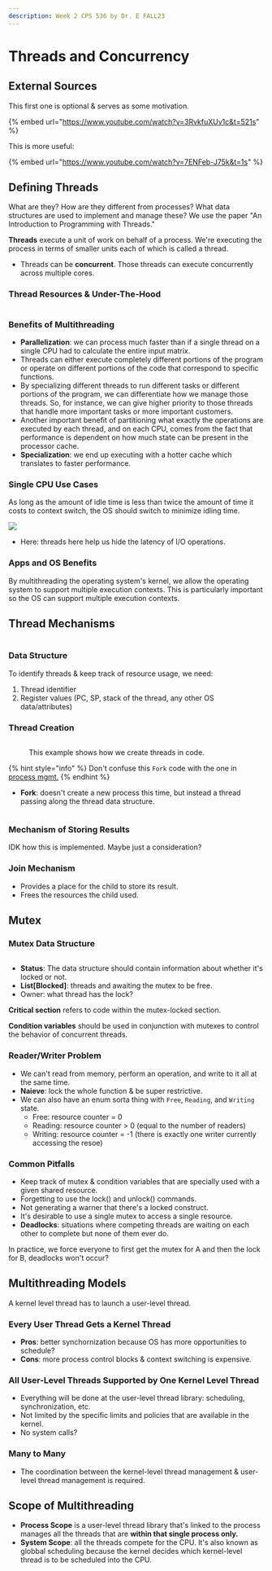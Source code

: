 ```yaml
---
description: Week 2 CPS 536 by Dr. E FALL23
---
```


# Threads and Concurrency

## External Sources

This first one is optional & serves as some motivation.

{% embed url="https://www.youtube.com/watch?v=3RvkfuXUv1c&t=521s" %}

This is more useful:

{% embed url="https://www.youtube.com/watch?v=7ENFeb-J75k&t=1s" %}

## Defining Threads

What are they? How are they different from processes? What data structures are used to implement and manage these? We use the paper "An Introduction to Programming with Threads."

**Threads** execute a unit of work on behalf of a process. We're executing the process in terms of smaller units each of which is called a thread.

* Threads can be **concurrent**. Those threads can execute concurrently across multiple cores.

### Thread Resources & Under-The-Hood

<figure><img src="../../.gitbook/assets/image (521).png" alt=""><figcaption></figcaption></figure>

### Benefits of Multithreading

* **Parallelization**: we can process much faster than if a single thread on a single CPU had to calculate the entire input matrix.
* Threads can either execute completely different portions of the program or operate on different portions of the code that correspond to specific functions.
* By specializing different threads to run different tasks or different portions of the program, we can differentiate how we manage those threads. So, for instance, we can give higher priority to those threads that handle more important tasks or more important customers.
* Another important benefit of partitioning what exactly the operations are executed by each thread, and on each CPU, comes from the fact that performance is dependent on how much state can be present in the processor cache.&#x20;
* **Specialization**: we end up executing with a hotter cache which translates to faster performance.

### Single CPU Use Cases

As long as the amount of idle time is less than twice the amount of time it costs to context switch, the OS should switch to minimize idling time.&#x20;

![](<../../.gitbook/assets/image (523).png>)

* Here: threads here help us hide the latency of I/O operations.

### Apps and OS Benefits

By multithreading the operating system's kernel, we allow the operating system to support multiple execution contexts. This is particularly important so the OS can support multiple execution contexts.

## Thread Mechanisms

<figure><img src="../../.gitbook/assets/image (557).png" alt=""><figcaption></figcaption></figure>

### **Data Structure**

To identify threads & keep track of resource usage, we need:

1. Thread identifier
2. Register values (PC, SP, stack of the thread, any other OS data/attributes)

### Thread Creation

<figure><img src="../../.gitbook/assets/image (588).png" alt=""><figcaption><p>This example shows how we create threads in code.</p></figcaption></figure>

{% hint style="info" %}
Don't confuse this `Fork` code with the one in [process mgmt.](ProcessManagement.md)
{% endhint %}

* **Fork**: doesn't create a new process this time, but instead a thread passing along the thread data structure.

<figure><img src="../../.gitbook/assets/image (558).png" alt=""><figcaption></figcaption></figure>

### Mechanism of Storing Results

IDK how this is implemented. Maybe just a consideration?

### Join Mechanism

* Provides a place for the child to store its result.
* Frees the resources the child used.

## Mutex

### Mutex Data Structure

<figure><img src="../../.gitbook/assets/image (589).png" alt=""><figcaption></figcaption></figure>

* **Status**: The data structure should contain information about whether it's locked or not.
* **List\[Blocked]**: threads and awaiting the mutex to be free.
* Owner: what thread has the lock?

**Critical section** refers to code within the mutex-locked section.&#x20;

**Condition variables** should be used in conjunction with mutexes to control the behavior of concurrent threads.&#x20;

### Reader/Writer Problem

* We can't read from memory, perform an operation, and write to it all at the same time.
* **Naieve**: lock the whole function & be super restrictive.
* We can also have an enum sorta thing with `Free`, `Reading`, and `Writing` state.
  * Free: resource counter = 0
  * Reading: resource counter  > 0 (equal to the number of readers)
  * Writing: resource counter = -1 (there is exactly one writer currently accessing the resoe)

### Common Pitfalls

* Keep track of mutex & condition variables that are specially used with a given shared resource.
* Forgetting to use the lock() and unlock() commands.&#x20;
* Not generating a warner that there's a locked construct.
* It's desirable to use a single mutex to access a single resource.
* **Deadlocks**: situations where competing threads  are waiting on each other to complete but none of them ever do.

In practice, we force everyone to first get the mutex for A and then the lock for B, deadlocks won't occur?

## Multithreading Models

A kernel level thread has to launch a user-level thread.&#x20;

### Every User Thread Gets a Kernel Thread

* **Pros**: better synchornization because OS has more opportunities to schedule?
* **Cons**: more process control blocks & context switching is expensive.

### All User-Level Threads Supported by One Kernel Level Thread

* Everything will be done at the user-level thread library: scheduling, synchronization, etc.
* Not limited by the specific limits and policies that are available in the kernel.
* No system calls?

### Many to Many

* The coordination between the kernel-level thread management & user-level thread management is required.&#x20;

## Scope of Multithreading

* **Process Scope** is a user-level thread library that's linked to the process manages all the threads that are **within that single process only.**&#x20;
* **System Scope**: all the threads compete for the CPU. It's also known as globbal scheduling because the kernel decides which kernel-level thread is to be scheduled into the CPU.





